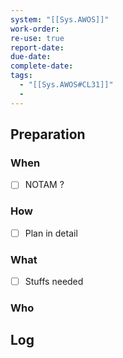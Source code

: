```yaml
---
system: "[[Sys.AWOS]]"
work-order: 
re-use: true
report-date: 
due-date: 
complete-date: 
tags:
  - "[[Sys.AWOS#CL31]]"
  - 
---
```


## Preparation
### When
- [ ] NOTAM ?
### How
- [ ] Plan in detail
### What
- [ ] Stuffs needed
### Who


## Log

